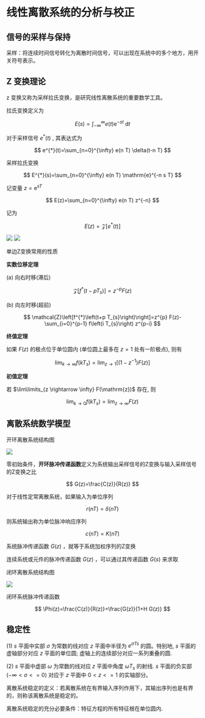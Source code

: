 # 线性离散系统的分析与校正

## 信号的采样与保持

采样：将连续时间信号转化为离散时间信号，可以出现在系统中的多个地方，用开关符号表示。



## Z 变换理论

z 变换又称为采样拉氏变换，是研究线性离散系统的重要数学工具。

拉氏变换定义为

$$
E(s)=\int_{-\infty}^{\infty} e(t) \mathrm{e}^{-s t} \mathrm{~d} t
$$

对于采样信号  $e^{*}(t)$ , 其表达式为

$$
e^{*}(t)=\sum_{n=0}^{\infty} e(n T) \delta(t-n T)
$$

采样拉氏变换

$$
E^{*}(s)=\sum_{n=0}^{\infty} e(n T) \mathrm{e}^{-n s T}
$$

记变量  $z=\mathrm{e}^{s T}$

$$
E(z)=\sum_{n=0}^{\infty} e(n T) z^{-n}
$$

记为

$$
E(z)=\mathcal{Z}[e^{*}(t)]
$$

![](<PasteImage/自动控制原理（第七版） 胡寿松_20231204113806.jpg>)
![](<PasteImage/自动控制原理（第七版） 胡寿松_20231204113817.jpg>)

单边Z变换常用的性质

**实数位移定理**

(a) 向右时移(滞后)

$$
\mathcal{Z}\left[f^{*}\left(t-p T_{s}\right)\right]=z^{-p} F(z)
$$

(b) 向左时移(超前)

$$
\mathcal{Z}\left[f^{*}\left(t+p T_{s}\right)\right]=z^{p} F(z)-\sum_{i=0}^{p-1} f\left(i T_{s}\right) z^{p-i}
$$

**终值定理**

如果  $F(z)$  的极点位于单位圆内 (单位圆上最多在  $z=1$  处有一阶极点), 则有

$$
\lim _{k \rightarrow \infty} f\left(k T_{s}\right)=\lim_{z \rightarrow 1}\left[\left(1-z^{-1}\right) F(z)\right]
$$

**初值定理**

若  $\lim\limits_{z \rightarrow \infty} F(\mathrm{z})$  存在, 则

$$
\lim _{k \rightarrow 0} f\left(k T_{s}\right)=\lim_{z \rightarrow \infty} F(z)
$$

## 离散系统数学模型

开环离散系统结构图

![](PasteImage/2023-12-19-19-50-33.png)

零初始条件，**开环脉冲传递函数**定义为系统输出采样信号的Z变换与输入采样信号的Z变换之比

$$
G(z)=\frac{C(z)}{R(z)}
$$

对于线性定常离散系统，如果输入为单位序列

$$
r(n T)=\delta(n T)
$$

则系统输出称为单位脉冲响应序列

$$
c(n T)=K(n T)
$$

系统脉冲传递函数  $G(z)$ ，就等于系统加权序列的Z变换

连续系统或元件的脉冲传递函数  $G(z)$ ，可以通过其传递函数  $G(s)$  来求取

闭环离散系统结构图

![](PasteImage/2023-12-19-21-59-26.png)

闭环系统脉冲传递函数

$$
\Phi(z)=\frac{C(z)}{R(z)}=\frac{G(z)}{1+H G(z)}
$$





## 稳定性

(1)  $s$  平面中实部  $\sigma$  为常数的线对应  $z$  平面中半径为  $e^{\sigma T s}$  的圆。特别地,  $s$  平面的虚轴部分对应  $z$  平面的单位圆; 虚轴上的连续部分对应一系列重叠的圆.

(2)  $s$  平面中虚部  $\omega$  为常数的线对应  $z$  平面中角度  $\omega T_{s}$  的射线.  $s$  平面的负实部  ($-\infty<\sigma<=0$) 对应于  $z$  平面中  $0<z<=1$  的实轴部分。

离散系统稳定的定义：若离散系统在有界输入序列作用下，其输出序列也是有界的，则称该离散系统是稳定的。

离散系统稳定的充分必要条件：特征方程的所有特征根在单位圆内.



